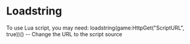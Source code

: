 # Loadstring
To use Lua script, you may need:
loadstring(game:HttpGet("ScriptURL", true))() -- Change the URL to the script source